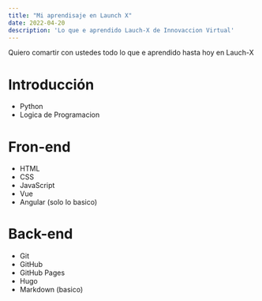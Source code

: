 ```yaml
---
title: "Mi aprendisaje en Launch X"
date: 2022-04-20
description: 'Lo que e aprendido Lauch-X de Innovaccion Virtual'
---
```

Quiero comartir con ustedes todo lo que e aprendido hasta hoy en Lauch-X
# Introducción
- Python
- Logica de Programacion
# Fron-end
- HTML
- CSS
- JavaScript
- Vue
- Angular (solo lo basico)
# Back-end
- Git
- GitHub
- GitHub Pages
- Hugo
- Markdown (basico)
